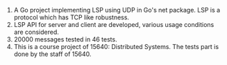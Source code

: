 1. A Go project implementing LSP using UDP in Go's net package. LSP is a protocol which has TCP like robustness.
2. LSP API for server and client are developed, various usage conditions are considered.
3. 20000 messages tested in 46 tests.
4. This is a course project of 15640: Distributed Systems. The tests part is done by the staff of 15640.
